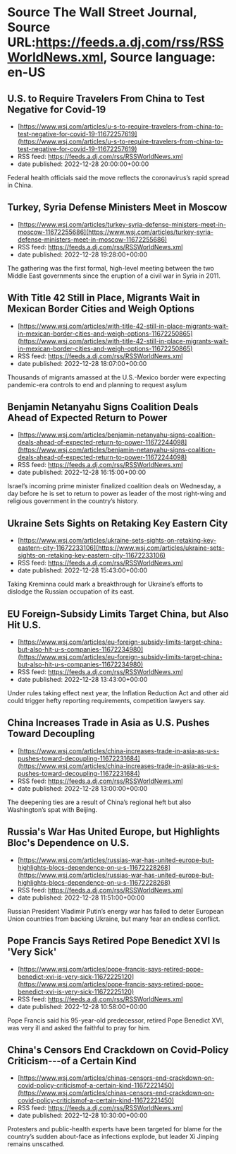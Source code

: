 # Source The Wall Street Journal, Source URL:https://feeds.a.dj.com/rss/RSSWorldNews.xml, Source language: en-US

## U.S. to Require Travelers From China to Test Negative for Covid-19
 - [https://www.wsj.com/articles/u-s-to-require-travelers-from-china-to-test-negative-for-covid-19-11672257619](https://www.wsj.com/articles/u-s-to-require-travelers-from-china-to-test-negative-for-covid-19-11672257619)
 - RSS feed: https://feeds.a.dj.com/rss/RSSWorldNews.xml
 - date published: 2022-12-28 20:00:00+00:00

Federal health officials said the move reflects the coronavirus’s rapid spread in China.

## Turkey, Syria Defense Ministers Meet in Moscow
 - [https://www.wsj.com/articles/turkey-syria-defense-ministers-meet-in-moscow-11672255686](https://www.wsj.com/articles/turkey-syria-defense-ministers-meet-in-moscow-11672255686)
 - RSS feed: https://feeds.a.dj.com/rss/RSSWorldNews.xml
 - date published: 2022-12-28 19:28:00+00:00

The gathering was the first formal, high-level meeting between the two Middle East governments since the eruption of a civil war in Syria in 2011.

## With Title 42 Still in Place, Migrants Wait in Mexican Border Cities and Weigh Options
 - [https://www.wsj.com/articles/with-title-42-still-in-place-migrants-wait-in-mexican-border-cities-and-weigh-options-11672250865](https://www.wsj.com/articles/with-title-42-still-in-place-migrants-wait-in-mexican-border-cities-and-weigh-options-11672250865)
 - RSS feed: https://feeds.a.dj.com/rss/RSSWorldNews.xml
 - date published: 2022-12-28 18:07:00+00:00

Thousands of migrants amassed at the U.S.-Mexico border were expecting pandemic-era controls to end and planning to request asylum

## Benjamin Netanyahu Signs Coalition Deals Ahead of Expected Return to Power
 - [https://www.wsj.com/articles/benjamin-netanyahu-signs-coalition-deals-ahead-of-expected-return-to-power-11672244098](https://www.wsj.com/articles/benjamin-netanyahu-signs-coalition-deals-ahead-of-expected-return-to-power-11672244098)
 - RSS feed: https://feeds.a.dj.com/rss/RSSWorldNews.xml
 - date published: 2022-12-28 16:15:00+00:00

Israel’s incoming prime minister finalized coalition deals on Wednesday, a day before he is set to return to power as leader of the most right-wing and religious government in the country’s history.

## Ukraine Sets Sights on Retaking Key Eastern City
 - [https://www.wsj.com/articles/ukraine-sets-sights-on-retaking-key-eastern-city-11672233106](https://www.wsj.com/articles/ukraine-sets-sights-on-retaking-key-eastern-city-11672233106)
 - RSS feed: https://feeds.a.dj.com/rss/RSSWorldNews.xml
 - date published: 2022-12-28 15:43:00+00:00

Taking Kreminna could mark a breakthrough for Ukraine’s efforts to dislodge the Russian occupation of its east.

## EU Foreign-Subsidy Limits Target China, but Also Hit U.S.
 - [https://www.wsj.com/articles/eu-foreign-subsidy-limits-target-china-but-also-hit-u-s-companies-11672234980](https://www.wsj.com/articles/eu-foreign-subsidy-limits-target-china-but-also-hit-u-s-companies-11672234980)
 - RSS feed: https://feeds.a.dj.com/rss/RSSWorldNews.xml
 - date published: 2022-12-28 13:43:00+00:00

Under rules taking effect next year, the Inflation Reduction Act and other aid could trigger hefty reporting requirements, competition lawyers say.

## China Increases Trade in Asia as U.S. Pushes Toward Decoupling
 - [https://www.wsj.com/articles/china-increases-trade-in-asia-as-u-s-pushes-toward-decoupling-11672231684](https://www.wsj.com/articles/china-increases-trade-in-asia-as-u-s-pushes-toward-decoupling-11672231684)
 - RSS feed: https://feeds.a.dj.com/rss/RSSWorldNews.xml
 - date published: 2022-12-28 13:00:00+00:00

The deepening ties are a result of China’s regional heft but also Washington’s spat with Beijing.

## Russia's War Has United Europe, but Highlights Bloc's Dependence on U.S.
 - [https://www.wsj.com/articles/russias-war-has-united-europe-but-highlights-blocs-dependence-on-u-s-11672228268](https://www.wsj.com/articles/russias-war-has-united-europe-but-highlights-blocs-dependence-on-u-s-11672228268)
 - RSS feed: https://feeds.a.dj.com/rss/RSSWorldNews.xml
 - date published: 2022-12-28 11:51:00+00:00

Russian President Vladimir Putin’s energy war has failed to deter European Union countries from backing Ukraine, but many fear an endless conflict.

## Pope Francis Says Retired Pope Benedict XVI Is 'Very Sick'
 - [https://www.wsj.com/articles/pope-francis-says-retired-pope-benedict-xvi-is-very-sick-11672225120](https://www.wsj.com/articles/pope-francis-says-retired-pope-benedict-xvi-is-very-sick-11672225120)
 - RSS feed: https://feeds.a.dj.com/rss/RSSWorldNews.xml
 - date published: 2022-12-28 10:58:00+00:00

Pope Francis said his 95-year-old predecessor, retired Pope Benedict XVI, was very ill and asked the faithful to pray for him.

## China's Censors End Crackdown on Covid-Policy Criticism---of a Certain Kind
 - [https://www.wsj.com/articles/chinas-censors-end-crackdown-on-covid-policy-criticismof-a-certain-kind-11672221450](https://www.wsj.com/articles/chinas-censors-end-crackdown-on-covid-policy-criticismof-a-certain-kind-11672221450)
 - RSS feed: https://feeds.a.dj.com/rss/RSSWorldNews.xml
 - date published: 2022-12-28 10:30:00+00:00

Protesters and public-health experts have been targeted for blame for the country’s sudden about-face as infections explode, but leader Xi Jinping remains unscathed.
